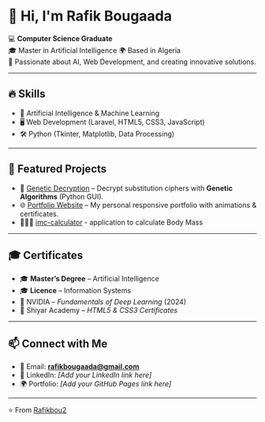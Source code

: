 # 👋 Hi, I'm Rafik Bougaada  

💻 **Computer Science Graduate**  
🎓 Master in Artificial Intelligence 
🌍 Based in Algeria  
🚀 Passionate about AI, Web Development, and creating innovative solutions.  

---

## 🔥 Skills
- 🤖 Artificial Intelligence & Machine Learning  
- 🖥️ Web Development (Laravel, HTML5, CSS3, JavaScript)  
- 🛠️ Python (Tkinter, Matplotlib, Data Processing)  

---

## 📂 Featured Projects
- 🔐 [Genetic Decryption](https://github.com/Rafikbou2/genetic-decryption) – Decrypt substitution ciphers with **Genetic Algorithms** (Python GUI).  
- 🌐 [Portfolio Website](https://github.com/Rafikbou2/portfolio) – My personal responsive portfolio with animations & certificates.  
- 🏋🏼‍♀️ [imc-calculator](https://github.com/Rafikbou2/imc-calculator.git) - application to calculate Body Mass
---

## 🎓 Certificates
- 🎓 **Master’s Degree** – Artificial Intelligence 
- 🎓 **Licence** – Information Systems  
- 📜 NVIDIA – *Fundamentals of Deep Learning* (2024)  
- 📜 Shiyar Academy – *HTML5 & CSS3 Certificates*  

---

## 📫 Connect with Me
- 📧 Email: **rafikbougaada@gmail.com**  
- 💼 LinkedIn: *[Add your LinkedIn link here]*  
- 🌍 Portfolio: *[Add your GitHub Pages link here]*  

---
⭐️ From [Rafikbou2](https://github.com/Rafikbou2)

